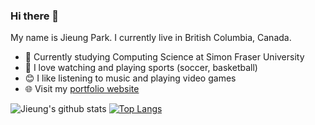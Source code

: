 ### Hi there 👋  
My name is Jieung Park. I currently live in British Columbia, Canada.  
- :school: Currently studying Computing Science at Simon Fraser University  
- :running: I love watching and playing sports (soccer, basketball)  
- :blush: I like listening to music and playing video games  
- :globe_with_meridians: Visit my [portfolio website](https://jieungportfolio.herokuapp.com/mainpage.html)  

![Jieung's github stats](https://github-readme-stats.vercel.app/api?username=parkje0623&show_icons=true&theme=radical&count_private=true)
[![Top Langs](https://github-readme-stats.vercel.app/api/top-langs/?username=parkje0623)](https://github.com/anuraghazra/github-readme-stats)

<!--
**parkje0623/parkje0623** is a ✨ _special_ ✨ repository because its `README.md` (this file) appears on your GitHub profile.

Here are some ideas to get you started:

- 🔭 I’m currently working on ...
- 🌱 I’m currently learning ...
- 👯 I’m looking to collaborate on ...
- 🤔 I’m looking for help with ...
- 💬 Ask me about ...
- 📫 How to reach me: ...
- 😄 Pronouns: ...
- ⚡ Fun fact: ...
-->
